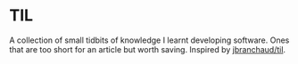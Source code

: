 # TIL
A collection of small tidbits of knowledge I learnt developing software. Ones that are too short for an article but worth saving. Inspired by [jbranchaud/til](https://github.com/jbranchaud/til/).
